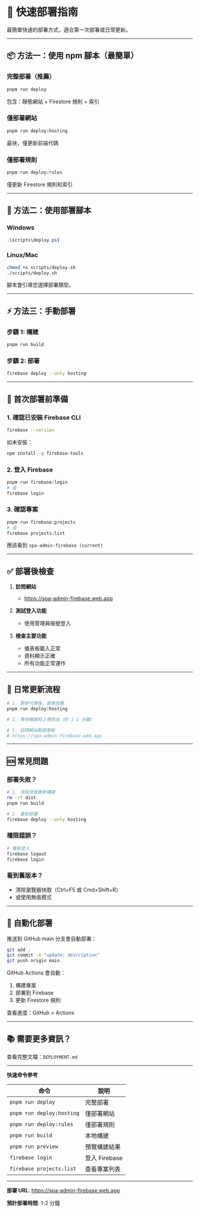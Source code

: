 # 🚀 快速部署指南

最簡單快速的部署方式，適合第一次部署或日常更新。

---

## 📦 方法一：使用 npm 腳本（最簡單）

### 完整部署（推薦）
```bash
pnpm run deploy
```
包含：靜態網站 + Firestore 規則 + 索引

### 僅部署網站
```bash
pnpm run deploy:hosting
```
最快，僅更新前端代碼

### 僅部署規則
```bash
pnpm run deploy:rules
```
僅更新 Firestore 規則和索引

---

## 🎯 方法二：使用部署腳本

### Windows
```powershell
.\scripts\deploy.ps1
```

### Linux/Mac
```bash
chmod +x scripts/deploy.sh
./scripts/deploy.sh
```

腳本會引導您選擇部署類型。

---

## ⚡ 方法三：手動部署

### 步驟 1: 構建
```bash
pnpm run build
```

### 步驟 2: 部署
```bash
firebase deploy --only hosting
```

---

## 🔧 首次部署前準備

### 1. 確認已安裝 Firebase CLI
```bash
firebase --version
```

如未安裝：
```bash
npm install -g firebase-tools
```

### 2. 登入 Firebase
```bash
pnpm run firebase:login
# 或
firebase login
```

### 3. 確認專案
```bash
pnpm run firebase:projects
# 或
firebase projects:list
```

應該看到 `spa-admin-firebase (current)`

---

## ✅ 部署後檢查

1. **訪問網站**
   - https://spa-admin-firebase.web.app

2. **測試登入功能**
   - 使用管理員帳號登入

3. **檢查主要功能**
   - 儀表板載入正常
   - 資料顯示正確
   - 所有功能正常運作

---

## 🔄 日常更新流程

```bash
# 1. 更新代碼後，直接部署
pnpm run deploy:hosting

# 2. 等待構建和上傳完成（約 1-2 分鐘）

# 3. 訪問網站驗證更新
# https://spa-admin-firebase.web.app
```

---

## 🆘 常見問題

### 部署失敗？
```bash
# 1. 清除快取重新構建
rm -rf dist
pnpm run build

# 2. 重新部署
firebase deploy --only hosting
```

### 權限錯誤？
```bash
# 重新登入
firebase logout
firebase login
```

### 看到舊版本？
- 清除瀏覽器快取（Ctrl+F5 或 Cmd+Shift+R）
- 或使用無痕模式

---

## 📱 自動化部署

推送到 GitHub main 分支會自動部署：

```bash
git add .
git commit -m "update: description"
git push origin main
```

GitHub Actions 會自動：
1. 構建專案
2. 部署到 Firebase
3. 更新 Firestore 規則

查看進度：GitHub > Actions

---

## 📚 需要更多資訊？

查看完整文檔：`DEPLOYMENT.md`

---

**快速命令參考**

| 命令 | 說明 |
|------|------|
| `pnpm run deploy` | 完整部署 |
| `pnpm run deploy:hosting` | 僅部署網站 |
| `pnpm run deploy:rules` | 僅部署規則 |
| `pnpm run build` | 本地構建 |
| `pnpm run preview` | 預覽構建結果 |
| `firebase login` | 登入 Firebase |
| `firebase projects:list` | 查看專案列表 |

---

**部署 URL**: https://spa-admin-firebase.web.app

**預計部署時間**: 1-2 分鐘
